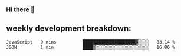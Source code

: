 ### Hi there 👋
## weekly development breakdown:
<!--START_SECTION:waka-->
```text
JavaScript   9 mins          ████████████████████▓░░░░   83.14 % 
JSON         1 min           ████▒░░░░░░░░░░░░░░░░░░░░   16.86 % 
```
<!--END_SECTION:waka-->

<!--
**zazu7765/zazu7765** is a ✨ _special_ ✨ repository because its `README.md` (this file) appears on your GitHub profile.

Here are some ideas to get you started:

- 🔭 I’m currently working on ...
- 🌱 I’m currently learning ...
- 👯 I’m looking to collaborate on ...
- 🤔 I’m looking for help with ...
- 💬 Ask me about ...
- 📫 How to reach me: ...
- 😄 Pronouns: ...
- ⚡ Fun fact: ...
-->
